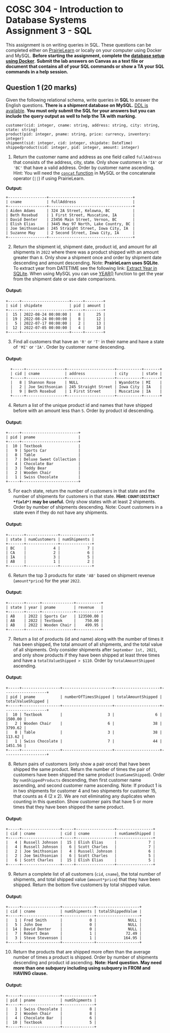 # COSC 304 - Introduction to Database Systems<br>Assignment 3 - SQL

This assignment is on writing queries in SQL. These questions can be completed either on [PrairieLearn](https://plcanary.ok.ubc.ca/pl/course_instance/11/assessment/248) or locally on your computer using Docker and MySQL. **Before starting the assignment, complete the [database setup using Docker](../setup)**. **Submit the lab answers on Canvas as a text file or document that contains all of your SQL commands or show a TA your SQL commands in a help session.**

## Question 1 (20 marks)

Given the following relational schema, write queries in **SQL** to answer the English questions. **There is a shipment database on MySQL.** [DDL is available](../ddl/ShipmentMySQL.sql). **You must only submit the SQL for your answers but you can include the query output as well to help the TA with marking.**

```
customer(cid: integer, cname: string, address: string, city: string, state: string)
product(pid: integer, pname: string, price: currency, inventory: integer)
shipment(sid: integer, cid: integer, shipdate: DateTime)
shippedproduct(sid: integer, pid: integer, amount: integer)
```

1. Return the customer name and address as one field called `fullAddress` that consists of the address, city, state. Only show customers in `'IA'` or `'BC'` that have a valid address. Order by customer name ascending. Hint: You will need the [`concat` function](https://dev.mysql.com/doc/refman/8.4/en/string-functions.html#function_concat) in MySQL or the concatenate operator (`||`) if using PrairieLearn.

**Output:**
```
+-----------------+-------------------------------------+
| cname           | fullAddress                         |
+-----------------+-------------------------------------+
| Aiden Adams     | 324 2A Street, Kelowna, BC          |
| Beth Rosebud    | 1 First Street, Muscatine, IA       |
| David Denter    | 23456 Main Street, Vernon, BC       |
| Elish Elias     | 3445 Hwy 97 North, Lake Country, BC |
| Joe Smithsonian | 245 Straight Street, Iowa City, IA  |
| Suzanne May     | 2 Second Street, Iowa City, IA      |
+-----------------+-------------------------------------+
```

2. Return the shipment id, shipment date, product id, and amount for all shipments in `2022` where there was a product shipped with an amount greater than `8`. Only show a shipment once and order by shipment date descending and amount descending. Note: <strong>PrairieLearn uses SQLite</strong>. To extract year from DATETIME see the following link: <a href="https://database.guide/how-to-extract-the-day-month-and-year-from-a-date-in-sqlite/">Extract Year in SQLite</a>. When using MySQL you can use <a href="https://dev.mysql.com/doc/refman/8.0/en/date-and-time-functions.html#function_year">YEAR()</a> function to get the year from the shipment date or use date comparisons.

#### Output:
```
+-----+---------------------+-----+--------+
| sid | shipdate            | pid | amount |
+-----+---------------------+-----+--------+
|  15 | 2022-08-24 00:00:00 |   8 |     25 |
|  19 | 2022-08-24 00:00:00 |   8 |     12 |
|   5 | 2022-07-17 00:00:00 |   2 |     13 |
|  12 | 2022-07-05 00:00:00 |   4 |     10 |
+-----+---------------------+-----+--------+
```

3. Find all customers that have an `'R'` or `'T'` in their name and have a state of `'MI'` or `'IA'`. Order by customer name descending. 

#### Output:
```
  +-----+-----------------+---------------------+-----------+-------+
  | cid | cname           | address             | city      | state |
  +-----+-----------------+---------------------+-----------+-------+
  |   8 | Shannon Rose    | NULL                | Wyandotte | MI    |
  |   2 | Joe Smithsonian | 245 Straight Street | Iowa City | IA    |
  |   9 | Beth Rosebud    | 1 First Street      | Muscatine | IA    |
  +-----+-----------------+---------------------+-----------+-------+
```

4. Return a list of the unique product id and names that have shipped before with an amount less than `5`. Order by product id descending.

#### Output:
```
+-----+-------------------------+
| pid | pname                   |
+-----+-------------------------+
|  10 | Textbook                |
|   9 | Sports Car              |
|   8 | Table                   |
|   7 | Deluxe Sweet Collection |
|   4 | Chocolate Bar           |
|   3 | Teddy Bear              |
|   2 | Wooden Chair            |
|   1 | Swiss Chocolate         |
+-----+-------------------------+
```

5. For each state, return the number of customers in that state and the number of shipments for customers in that state. **Hint: `COUNT(DISTINCT *field*)` may be useful.** Only show states with at least 2 shipments. Order by number of shipments descending. Note: Count customers in a state even if they do not have any shipments.

#### Output:
```
+-------+--------------+--------------+
| state | numCustomers | numShipments |
+-------+--------------+--------------+
| BC    |            4 |            7 |
| CA    |            2 |            6 |
| IA    |            3 |            5 |
| AB    |            1 |            2 |
+-------+--------------+--------------+
```

6. Return the top 3 products for state `'AB'` based on shipment revenue (`amount*price`) for the year `2022`. 

#### Output:
```
+-------+------+--------------+-----------+
| state | year | pname        | revenue   |
+-------+------+--------------+-----------+
| AB    | 2022 | Sports Car   | 123500.00 |
| AB    | 2022 | Textbook     |    750.00 |
| AB    | 2022 | Wooden Chair |    499.95 |
+-------+------+--------------+-----------+
```

7. Return a list of products (id and name) along with the number of times it has been shipped, the total amount of all shipments, and the total value of all shipments. Only consider shipments after `September 1st, 2021`, and only show products if they have been shipped at least three times and have a `totalValueShipped > $110`. Order by `totalAmountShipped` ascending.

#### Output:
```
+-----+-----------------+----------------------+--------------------+-------------------+
| pid | pname           | numberOfTimesShipped | totalAmountShipped | totalValueShipped |
+-----+-----------------+----------------------+--------------------+-------------------+
|  10 | Textbook        |                    3 |                  6 |           1500.00 |
|   2 | Wooden Chair    |                    6 |                 38 |           3799.62 |
|   8 | Table           |                    3 |                 38 |            113.62 |
|   1 | Swiss Chocolate |                    7 |                 44 |           1451.56 |
+-----+-----------------+----------------------+--------------------+-------------------+
```

8. Return pairs of customers (only show a pair once) that have been shipped the same product. Return the number of times the pair of customers have been shipped the same product (`numSameShipped`). Order by `numShippedProducts` descending, then first customer name ascending, and second customer name ascending. Note: If product 1 is in two shipments for customer 4 and two shipments for customer 15, that counts as 4 (2 x 2). We are not eliminating any duplicates when counting in this question. Show customer pairs that have 5 or more times that they have been shipped the same product.

#### Output:
```
+-----+-----------------+-----+-----------------+----------------+
| cid | cname           | cid | cname           | numSameShipped |
+-----+-----------------+-----+-----------------+----------------+
|   4 | Russell Johnson |  15 | Elish Elias     |              7 |
|   4 | Russell Johnson |   6 | Scott Charles   |              7 |
|   2 | Joe Smithsonian |   4 | Russell Johnson |              6 |
|   2 | Joe Smithsonian |   6 | Scott Charles   |              5 |
|   6 | Scott Charles   |  15 | Elish Elias     |              5 |
+-----+-----------------+-----+-----------------+----------------+
```

9. Return a complete list of all customers (`cid`, `cname`), the total number of shipments, and total shipped value (`amount*price`) that they have been shipped. Return the bottom five customers by total shipped value.

#### Output:
```
+-----+-----------------+--------------+-------------------+
| cid | cname           | numShipments | totalShippedValue |
+-----+-----------------+--------------+-------------------+
|   1 | Fred Smith      |            0 |              NULL |
|   5 | John Doe        |            0 |              NULL |
|  14 | David Denter    |            0 |              NULL |
|   7 | Robert Dean     |            1 |             72.49 |
|   3 | Steve Stevenson |            1 |            164.95 |
+-----+-----------------+--------------+-------------------+
```

10. Return the products that are shipped more often than the average number of times a product is shipped. Order by number of shipments descending and product id ascending. **Note: Hard question. May need more than one subquery including using subquery in FROM and HAVING clause.**

#### Output:
```
+-----+-----------------+--------------+
| pid | pname           | numShipments |
+-----+-----------------+--------------+
|   1 | Swiss Chocolate |            8 |
|   2 | Wooden Chair    |            8 |
|   4 | Chocolate Bar   |            6 |
|  10 | Textbook        |            5 |
+-----+-----------------+--------------+
```


